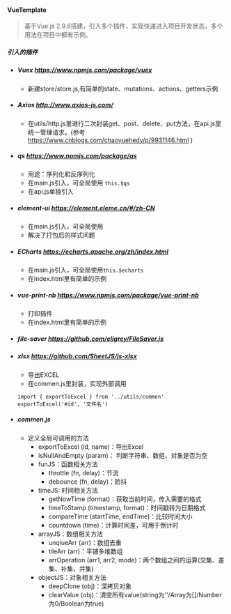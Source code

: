 #### VueTemplate
> 基于Vue.js 2.9.6搭建，引入多个插件，实现快速进入项目开发状态，多个用法在项目中都有示例。
##### 引入的插件
- ##### Vuex  https://www.npmjs.com/package/vuex
    - 新建store/store.js,有简单的state、mutations、actions、getters示例
- ##### Axios http://www.axios-js.com/
	- 在utils/http.js里进行二次封装get、post、delete、put方法，在api.js里统一管理请求。(参考 https://www.cnblogs.com/chaoyuehedy/p/9931146.html )
- ##### qs https://www.npmjs.com/package/qs
	- 用途：序列化和反序列化
	- 在main.js引入，可全局使用  ```this.$qs```
	- 在api.js单独引入
- ##### element-ui https://element.eleme.cn/#/zh-CN
	- 在main.js引入，可全局使用
	- 解决了打包后的样式问题
- ##### ECharts https://echarts.apache.org/zh/index.html
	- 在main.js引入，可全局使用```this.$echarts```
	- 在index.html里有简单的示例
- ##### vue-print-nb https://www.npmjs.com/package/vue-print-nb
	- 打印插件
	- 在index.html里有简单的示例
- ##### file-saver https://github.com/eligrey/FileSaver.js
- ##### xlsx https://github.com/SheetJS/js-xlsx
	- 导出EXCEL
	- 在commen.js里封装，实现外部调用
	``` 
	import { exportToExcel } from '../utils/commen'
	exportToExcel('#id', '文件名')
	```
- ##### commen.js
	- 定义全局可调用的方法
		- exportToExcel (id, name)：导出Excel
		- isNullAndEmpty (param)： 判断字符串、数组、对象是否为空
		- funJS：函数相关方法
    	  - throttle (fn, delay)：节流
    	  - debounce (fn, delay)：防抖 
		- timeJS: 时间相关方法
  		  - getNowTime (format)：获取当前时间，传入需要的格式
  		  - timeToStamp (timestamp, format)：时间戳转为日期格式
  		  - compareTime (startTime, endTime)：比较时间大小
  		  - countdown (time)：计算时间差，可用于倒计时
        - arrayJS：数组相关方法
          - unqiueArr (arr)：数组去重
          - tileArr (arr)：平铺多维数组
          - arrOperation (arr1, arr2, mode)：两个数组之间的运算(交集、差集、补集、并集)
        - objectJS：对象相关方法
          - deepClone (obj)：深拷贝对象
          - clearValue (obj)：清空所有value(string为''/Array为[]/Number为0/Boolean为true)